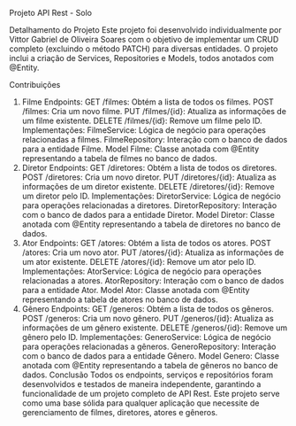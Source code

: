 Projeto API Rest - Solo

Detalhamento do Projeto
Este projeto foi desenvolvido individualmente por Vittor Gabriel de Oliveira Soares com o objetivo de implementar um CRUD completo (excluindo o método PATCH) para diversas entidades. O projeto inclui a criação de Services, Repositories e Models, todos anotados com @Entity.

Contribuições
1. Filme
Endpoints:
GET /filmes: Obtém a lista de todos os filmes.
POST /filmes: Cria um novo filme.
PUT /filmes/{id}: Atualiza as informações de um filme existente.
DELETE /filmes/{id}: Remove um filme pelo ID.
Implementações:
FilmeService: Lógica de negócio para operações relacionadas a filmes.
FilmeRepository: Interação com o banco de dados para a entidade Filme.
Model Filme: Classe anotada com @Entity representando a tabela de filmes no banco de dados.
2. Diretor
Endpoints:
GET /diretores: Obtém a lista de todos os diretores.
POST /diretores: Cria um novo diretor.
PUT /diretores/{id}: Atualiza as informações de um diretor existente.
DELETE /diretores/{id}: Remove um diretor pelo ID.
Implementações:
DiretorService: Lógica de negócio para operações relacionadas a diretores.
DiretorRepository: Interação com o banco de dados para a entidade Diretor.
Model Diretor: Classe anotada com @Entity representando a tabela de diretores no banco de dados.
3. Ator
Endpoints:
GET /atores: Obtém a lista de todos os atores.
POST /atores: Cria um novo ator.
PUT /atores/{id}: Atualiza as informações de um ator existente.
DELETE /atores/{id}: Remove um ator pelo ID.
Implementações:
AtorService: Lógica de negócio para operações relacionadas a atores.
AtorRepository: Interação com o banco de dados para a entidade Ator.
Model Ator: Classe anotada com @Entity representando a tabela de atores no banco de dados.
4. Gênero
Endpoints:
GET /generos: Obtém a lista de todos os gêneros.
POST /generos: Cria um novo gênero.
PUT /generos/{id}: Atualiza as informações de um gênero existente.
DELETE /generos/{id}: Remove um gênero pelo ID.
Implementações:
GeneroService: Lógica de negócio para operações relacionadas a gêneros.
GeneroRepository: Interação com o banco de dados para a entidade Gênero.
Model Genero: Classe anotada com @Entity representando a tabela de gêneros no banco de dados.
Conclusão
Todos os endpoints, serviços e repositórios foram desenvolvidos e testados de maneira independente, garantindo a funcionalidade de um projeto completo de API Rest. Este projeto serve como uma base sólida para qualquer aplicação que necessite de gerenciamento de filmes, diretores, atores e gêneros.

